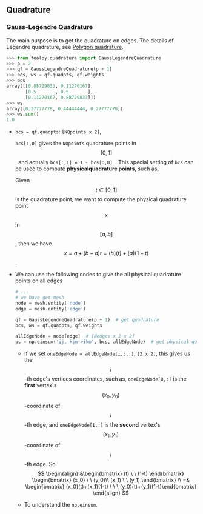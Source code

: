 ## Quadrature

### Gauss-Legendre Quadrature

The main purpose is to get the quadrature on edges. The details of Legendre quadrature, see [Polygon quadrature](../../Polygon_quadrature/polygon_quadrature.md).

```python
>>> from fealpy.quadrature import GaussLegendreQuadrature
>>> p = 2
>>> qf = GaussLegendreQuadrature(p + 1)
>>> bcs, ws = qf.quadpts, qf.weights
>>> bcs
array([[0.88729833, 0.11270167],
       [0.5       , 0.5       ],
       [0.11270167, 0.88729833]])
>>> ws
array([0.27777778, 0.44444444, 0.27777778])
>>> ws.sum()
1.0
```

- `bcs = qf.quadpts`: `[NQpoints x 2]`,

   `bcs[:,0]` gives the `NQpoints` quadrature points in $$[0,1]$$, and actually `bcs[:,1] = 1 - bcs[:,0] `. This special setting of `bcs` can be used to compute **physicalquadrature points**, such as,

  Given $$t\in[0,1]$$ is the quadrature point, we want to compute the physical quadrature point $$x$$ in $$[a,b]$$, then we have $$x = a + (b-a)t = (b)(t) + (a)(1-t)$$.

- We can use the following codes to give the all physical quadrature points on all edges 

  ```python
  # ...
  # we have get mesh
  node = mesh.entity('node')
  edge = mesh.entity('edge')
  
  qf = GaussLegendreQuadrature(p + 1)  # get quadrature
  bcs, ws = qf.quadpts, qf.weights
  
  allEdgeNode = node[edge]  # [Nedges x 2 x 2]
  ps = np.einsum('ij, kjm->ikm', bcs, allEdgeNode)  # get physical quadrature points
  ```

  - If we set `oneEdgeNode = allEdgeNode[i,:,:]`, `[2 x 2]`, this gives us the $$i$$-th edge's vertices coordinates, such as, `oneEdgeNode[0,:]` is the **first** vertex's $$(x_0,y_0)$$-coordinate of $$i$$-th edge, and `oneEdgeNode[1,:]` is the **second** vertex's $$(x_1,y_1)$$-coordinate of $$i$$-th edge. So 
    $$
    \begin{align}
    &\begin{bmatrix} (t) \ \ (1-t) \end{bmatrix}
    \begin{bmatrix} (x_0) \ \ (y_0)\\ (x_1) \ \ (y_1) \end{bmatrix} \\
    =& \begin{bmatrix} (x_0)(t)+(x_1)(1-t) \ \ \  (y_0)(t)+(y_1)(1-t)\end{bmatrix}
    \end{align}
    $$

  - To understand the `np.einsum`.


